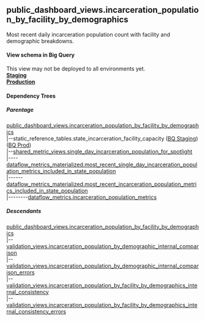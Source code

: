 ## public_dashboard_views.incarceration_population_by_facility_by_demographics
Most recent daily incarceration population count with facility and demographic breakdowns.

#### View schema in Big Query
This view may not be deployed to all environments yet.<br/>
[**Staging**](https://console.cloud.google.com/bigquery?pli=1&p=recidiviz-staging&page=table&project=recidiviz-staging&d=public_dashboard_views&t=incarceration_population_by_facility_by_demographics)
<br/>
[**Production**](https://console.cloud.google.com/bigquery?pli=1&p=recidiviz-123&page=table&project=recidiviz-123&d=public_dashboard_views&t=incarceration_population_by_facility_by_demographics)
<br/>

#### Dependency Trees

##### Parentage
[public_dashboard_views.incarceration_population_by_facility_by_demographics](../public_dashboard_views/incarceration_population_by_facility_by_demographics.md) <br/>
|--static_reference_tables.state_incarceration_facility_capacity ([BQ Staging](https://console.cloud.google.com/bigquery?pli=1&p=recidiviz-staging&page=table&project=recidiviz-staging&d=static_reference_tables&t=state_incarceration_facility_capacity)) ([BQ Prod](https://console.cloud.google.com/bigquery?pli=1&p=recidiviz-123&page=table&project=recidiviz-123&d=static_reference_tables&t=state_incarceration_facility_capacity)) <br/>
|--[shared_metric_views.single_day_incarceration_population_for_spotlight](../shared_metric_views/single_day_incarceration_population_for_spotlight.md) <br/>
|----[dataflow_metrics_materialized.most_recent_single_day_incarceration_population_metrics_included_in_state_population](../dataflow_metrics_materialized/most_recent_single_day_incarceration_population_metrics_included_in_state_population.md) <br/>
|------[dataflow_metrics_materialized.most_recent_incarceration_population_metrics_included_in_state_population](../dataflow_metrics_materialized/most_recent_incarceration_population_metrics_included_in_state_population.md) <br/>
|--------[dataflow_metrics.incarceration_population_metrics](../../metrics/incarceration/incarceration_population_metrics.md) <br/>


##### Descendants
[public_dashboard_views.incarceration_population_by_facility_by_demographics](../public_dashboard_views/incarceration_population_by_facility_by_demographics.md) <br/>
|--[validation_views.incarceration_population_by_demographic_internal_comparison](../validation_views/incarceration_population_by_demographic_internal_comparison.md) <br/>
|--[validation_views.incarceration_population_by_demographic_internal_comparison_errors](../validation_views/incarceration_population_by_demographic_internal_comparison_errors.md) <br/>
|--[validation_views.incarceration_population_by_facility_by_demographics_internal_consistency](../validation_views/incarceration_population_by_facility_by_demographics_internal_consistency.md) <br/>
|--[validation_views.incarceration_population_by_facility_by_demographics_internal_consistency_errors](../validation_views/incarceration_population_by_facility_by_demographics_internal_consistency_errors.md) <br/>

